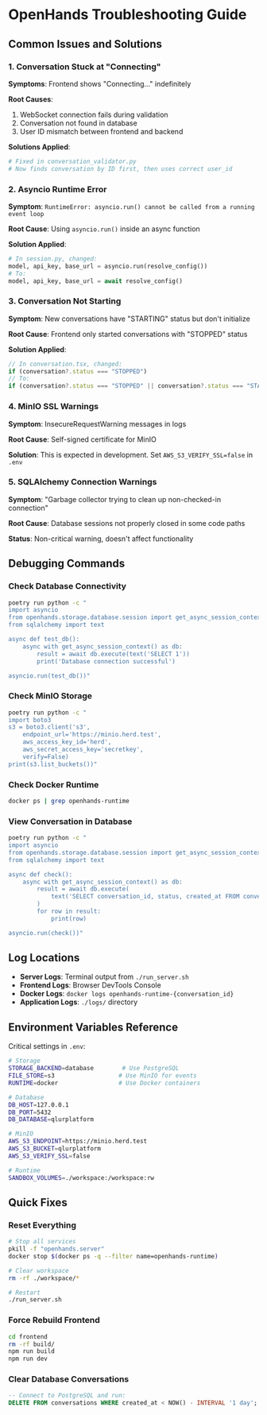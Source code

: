 # OpenHands Troubleshooting Guide

## Common Issues and Solutions

### 1. Conversation Stuck at "Connecting"

**Symptoms**: Frontend shows "Connecting..." indefinitely

**Root Causes**:
1. WebSocket connection fails during validation
2. Conversation not found in database
3. User ID mismatch between frontend and backend

**Solutions Applied**:
```python
# Fixed in conversation_validator.py
# Now finds conversation by ID first, then uses correct user_id
```

### 2. Asyncio Runtime Error

**Symptom**: `RuntimeError: asyncio.run() cannot be called from a running event loop`

**Root Cause**: Using `asyncio.run()` inside an async function

**Solution Applied**:
```python
# In session.py, changed:
model, api_key, base_url = asyncio.run(resolve_config())
# To:
model, api_key, base_url = await resolve_config()
```

### 3. Conversation Not Starting

**Symptom**: New conversations have "STARTING" status but don't initialize

**Root Cause**: Frontend only started conversations with "STOPPED" status

**Solution Applied**:
```typescript
// In conversation.tsx, changed:
if (conversation?.status === "STOPPED")
// To:
if (conversation?.status === "STOPPED" || conversation?.status === "STARTING")
```

### 4. MinIO SSL Warnings

**Symptom**: InsecureRequestWarning messages in logs

**Root Cause**: Self-signed certificate for MinIO

**Solution**: This is expected in development. Set `AWS_S3_VERIFY_SSL=false` in `.env`

### 5. SQLAlchemy Connection Warnings

**Symptom**: "Garbage collector trying to clean up non-checked-in connection"

**Root Cause**: Database sessions not properly closed in some code paths

**Status**: Non-critical warning, doesn't affect functionality

## Debugging Commands

### Check Database Connectivity
```bash
poetry run python -c "
import asyncio
from openhands.storage.database.session import get_async_session_context
from sqlalchemy import text

async def test_db():
    async with get_async_session_context() as db:
        result = await db.execute(text('SELECT 1'))
        print('Database connection successful')

asyncio.run(test_db())"
```

### Check MinIO Storage
```bash
poetry run python -c "
import boto3
s3 = boto3.client('s3', 
    endpoint_url='https://minio.herd.test',
    aws_access_key_id='herd',
    aws_secret_access_key='secretkey',
    verify=False)
print(s3.list_buckets())"
```

### Check Docker Runtime
```bash
docker ps | grep openhands-runtime
```

### View Conversation in Database
```bash
poetry run python -c "
import asyncio
from openhands.storage.database.session import get_async_session_context
from sqlalchemy import text

async def check():
    async with get_async_session_context() as db:
        result = await db.execute(
            text('SELECT conversation_id, status, created_at FROM conversations ORDER BY created_at DESC LIMIT 5')
        )
        for row in result:
            print(row)

asyncio.run(check())"
```

## Log Locations

- **Server Logs**: Terminal output from `./run_server.sh`
- **Frontend Logs**: Browser DevTools Console
- **Docker Logs**: `docker logs openhands-runtime-{conversation_id}`
- **Application Logs**: `./logs/` directory

## Environment Variables Reference

Critical settings in `.env`:

```bash
# Storage
STORAGE_BACKEND=database        # Use PostgreSQL
FILE_STORE=s3                  # Use MinIO for events
RUNTIME=docker                 # Use Docker containers

# Database
DB_HOST=127.0.0.1
DB_PORT=5432
DB_DATABASE=qlurplatform

# MinIO
AWS_S3_ENDPOINT=https://minio.herd.test
AWS_S3_BUCKET=qlurplatform
AWS_S3_VERIFY_SSL=false

# Runtime
SANDBOX_VOLUMES=./workspace:/workspace:rw
```

## Quick Fixes

### Reset Everything
```bash
# Stop all services
pkill -f "openhands.server"
docker stop $(docker ps -q --filter name=openhands-runtime)

# Clear workspace
rm -rf ./workspace/*

# Restart
./run_server.sh
```

### Force Rebuild Frontend
```bash
cd frontend
rm -rf build/
npm run build
npm run dev
```

### Clear Database Conversations
```sql
-- Connect to PostgreSQL and run:
DELETE FROM conversations WHERE created_at < NOW() - INTERVAL '1 day';
```